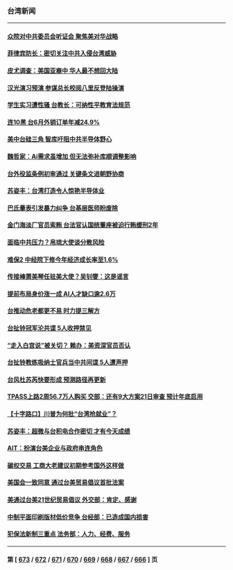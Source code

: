 ### 台湾新闻
---
#### [众院对中共委员会听证会 聚焦美对华战略](../../pages/ncid1349361/n14038798.md) 
#### [菲律宾防长：密切关注中共入侵台湾威胁](../../pages/ncid1349361/n14038431.md) 
#### [皮尤调查：美国亚裔中 华人最不想回大陆](../../pages/ncid1349361/n14038718.md) 
#### [汉光演习预演 参谋总长校阅八里反登陆操演](../../pages/ncid1349361/n14038583.md) 
#### [学生实习遭性骚 台教长：可纳性平教育法规范](../../pages/ncid1349361/n14038585.md) 
#### [连10黑 台6月外销订单年减24.9%](../../pages/ncid1349361/n14038580.md) 
#### [美中台硅三角 智库吁阻中共半导体野心](../../pages/ncid1349361/n14038573.md) 
#### [魏哲家：Ai需求虽增加 但无法弥补库顺调整影响](../../pages/ncid1349361/n14038578.md) 
#### [台外役监条例初审通过 关键条文进朝野协商](../../pages/ncid1349361/n14038575.md) 
#### [苏姿丰：台湾打造令人惊艳半导体业](../../pages/ncid1349361/n14038576.md) 
#### [巴氏量表引发暴力纠争 台基层医师盼废除](../../pages/ncid1349361/n14038587.md) 
#### [金门海淡厂官员索贿 台法官认国统董座被迫行贿缓刑2年](../../pages/ncid1349361/n14038589.md) 
#### [面临中共压力？帛琉大使谈分散风险](../../pages/ncid1349361/n14038597.md) 
#### [难保2 中经院下修今年经济成长率至1.6%](../../pages/ncid1349361/n14038595.md) 
#### [传接棒萧美琴任驻美大使？吴钊燮：这是谣言](../../pages/ncid1349361/n14038457.md) 
#### [提前布局身价涨一成 AI人才缺口逾2.6万](../../pages/ncid1349361/n14038458.md) 
#### [台推动危老都更不易 时力提三解方](../../pages/ncid1349361/n14038556.md) 
#### [台扯铃冠军沦共谍 5人收押禁见](../../pages/ncid1349361/n14038492.md) 
#### [“走入白宫说”被关切？ 赖办：美资深官员否认](../../pages/ncid1349361/n14038508.md) 
#### [台扯铃教练吸纳士官兵当中共间谍 5人遭声押](../../pages/ncid1349361/n14038197.md) 
#### [台风杜苏芮快要形成 预测路径再更新](../../pages/ncid1349361/n14038409.md) 
#### [TPASS上路2周56.7万人购买 交部：还有9大方案21日审查 预计年底启用](../../pages/ncid1349361/n14038200.md) 
#### [【十字路口】川普为何批“台湾抢就业”？](../../pages/ncid1349361/n14037749.md) 
#### [苏姿丰：超微与台积电合作密切 才有今天成绩](../../pages/ncid1349361/n14037683.md) 
#### [AIT：扮演台美企业与政府串连角色](../../pages/ncid1349361/n14037670.md) 
#### [碳权交易 工商大老建议初期参考国外这样做](../../pages/ncid1349361/n14037660.md) 
#### [美国会一致同意 通过台美贸易倡议首批法案](../../pages/ncid1349361/n14037700.md) 
#### [美通过台美21世纪贸易倡议 外交部：肯定、感谢](../../pages/ncid1349361/n14037702.md) 
#### [中制平面印刷版材低价竞争 台经部：已造成国内损害](../../pages/ncid1349361/n14037698.md) 
#### [犯保法新制三重点 法务部：人力、经费、服务](../../pages/ncid1349361/n14037668.md) 

---
#### 第 [ [673](./673.md) / [672](./672.md) / [671](./671.md) / [670](./670.md) / [669](./669.md) / [668](./668.md) / [667](./667.md) / [666](./666.md) ] 页
